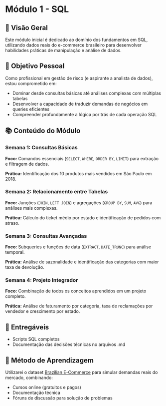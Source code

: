 # Módulo 1 - SQL

## 📌 Visão Geral
Este módulo inicial é dedicado ao domínio dos fundamentos em SQL, utilizando dados reais do e-commerce brasileiro para desenvolver habilidades práticas de manipulação e análise de dados.

## 🎯 Objetivo Pessoal
Como profissional em gestão de risco (e aspirante a analista de dados), estou comprometido em:

- Dominar desde consultas básicas até análises complexas com múltiplas tabelas
- Desenvolver a capacidade de traduzir demandas de negócios em queries eficientes
- Compreender profundamente a lógica por trás de cada operação SQL

## 📚 Conteúdo do Módulo

### Semana 1: Consultas Básicas
**Foco:** Comandos essenciais (`SELECT`, `WHERE`, `ORDER BY`, `LIMIT`) para extração e filtragem de dados.

**Prática:** Identificação dos 10 produtos mais vendidos em São Paulo em 2018.

### Semana 2: Relacionamento entre Tabelas
**Foco:** Junções (`JOIN`, `LEFT JOIN`) e agregações (`GROUP BY`, `SUM`, `AVG`) para análises mais complexas.

**Prática:** Cálculo do ticket médio por estado e identificação de pedidos com atraso.

### Semana 3: Consultas Avançadas
**Foco:** Subqueries e funções de data (`EXTRACT`, `DATE_TRUNC`) para análise temporal.

**Prática:** Análise de sazonalidade e identificação das categorias com maior taxa de devolução.

### Semana 4: Projeto Integrador
**Foco:** Combinação de todos os conceitos aprendidos em um projeto completo.

**Prática:** Análise de faturamento por categoria, taxa de reclamações por vendedor e crescimento por estado.

## 📂 Entregáveis
- Scripts SQL completos
- Documentação das decisões técnicas no arquivos .md

## 📅 Método de Aprendizagem
Utilizarei o dataset [Brazilian E-Commerce](https://www.kaggle.com/datasets/olistbr/brazilian-ecommerce) para simular demandas reais do mercado, combinando:
- Cursos online (gratuitos e pagos)
- Documentação técnica
- Fóruns de discussão para solução de problemas
